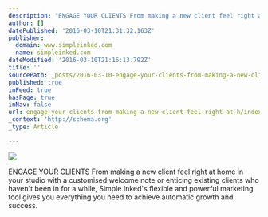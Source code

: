 ```yaml
---
description: "ENGAGE YOUR CLIENTS From making a new client feel right at home in your studio\_with a customised welcome note or enticing existing clients who haven’t been in f"
author: []
datePublished: '2016-03-10T21:31:32.163Z'
publisher:
  domain: www.simpleinked.com
  name: simpleinked.com
dateModified: '2016-03-10T21:16:13.792Z'
title: ''
sourcePath: _posts/2016-03-10-engage-your-clients-from-making-a-new-client-feel-right-at-h.md
published: true
inFeed: true
hasPage: true
inNav: false
url: engage-your-clients-from-making-a-new-client-feel-right-at-h/index.html
_context: 'http://schema.org'
_type: Article

---
```

![](https://www.simpleinked.com/wp-content/uploads/2015/05/icon_marketing.jpg)

ENGAGE YOUR CLIENTS From making a new client feel right at home in your studio with a customised welcome note or enticing existing clients who haven't been in for a while, Simple Inked's flexible and powerful marketing tool gives you everything you need to achieve automatic growth and success.